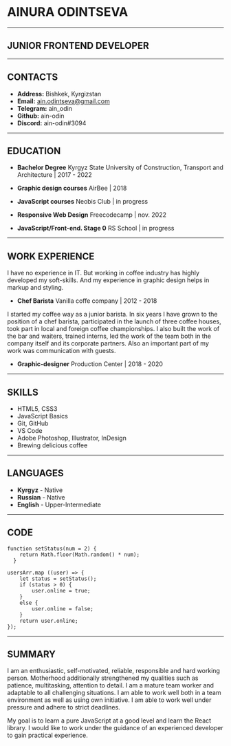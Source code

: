 # __AINURA ODINTSEVA__

***

## JUNIOR FRONTEND DEVELOPER

***

## __CONTACTS__

* __Address:__ Bishkek, Kyrgizstan
* __Email:__ ain.odintseva@gmail.com
* __Telegram:__ ain_odin
* __Github:__ ain-odin
* __Discord:__ ain-odin#3094

***

## __EDUCATION__

* __Bachelor Degree__
Kyrgyz State University of Construction, Transport and Architecture | 2017 - 2022

* __Graphic design courses__
AirBee | 2018
 
* __JavaScript courses__
Neobis Club | in progress
 
* __Responsive Web Design__
Freecodecamp | nov. 2022
 
* __JavaScript/Front-end. Stage 0__
RS School | in progress

***

## __WORK EXPERIENCE__
 
I have no experience in IT. But working in coffee industry has highly developed my soft-skills. And my experience in graphic design helps in markup and styling.
 
* __Chef Barista__
Vanilla coffe company | 2012 - 2018

I started my coffee way as a junior barista. In six years I have grown to the position of a chef barista, participated in the launch of three coffee houses, took part in local and foreign coffee championships. I also built the work of the bar and waiters, trained interns, led the work of the team both in the company itself and its corporate partners. Also an important part of my work was communication with guests.
 
* __Graphic-designer__
Production Center | 2018 - 2020

***

## __SKILLS__

* HTML5, CSS3
* JavaScript Basics
* Git, GitHub
* VS Code
* Adobe Photoshop, Illustrator, InDesign
* Brewing delicious coffee

***

## __LANGUAGES__

* __Kyrgyz__ - Native
* __Russian__ - Native
* __English__ - Upper-Intermediate

***

## __CODE__

```
function setStatus(num = 2) {
    return Math.floor(Math.random() * num);
  }

usersArr.map ((user) => {
    let status = setStatus();
    if (status > 0) {
        user.online = true;
    }
    else {
        user.online = false;
    }
    return user.online;
});
```

***

## __SUMMARY__

I am an enthusiastic, self-motivated, reliable, responsible and hard working person. Motherhood additionally strengthened my qualities such as patience, multitasking, attention to detail. I am a mature team worker and adaptable to all challenging situations. I am able to work well both in a team environment as well as using own initiative. I am able to work well under pressure and adhere to strict deadlines.

My goal is to learn a pure JavaScript at a good level and learn the React library. I would like to work under the guidance of an experienced developer to gain practical experience.